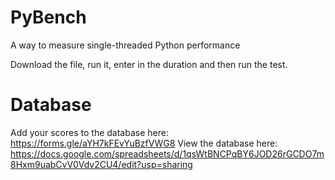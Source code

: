# PyBench
A way to measure single-threaded Python performance

Download the file, run it, enter in the duration and then run the test.

# Database
Add your scores to the database here: https://forms.gle/aYH7kFEvYuBzfVWG8
View the database here: https://docs.google.com/spreadsheets/d/1qsWtBNCPqBY6JOD26rGCDO7m8Hxm9uabCvV0Vdv2CU4/edit?usp=sharing
